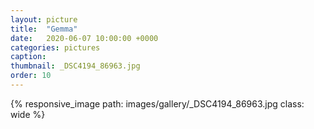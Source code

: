 ```yaml
---
layout: picture
title:  "Gemma"
date:   2020-06-07 10:00:00 +0000
categories: pictures
caption: 
thumbnail: _DSC4194_86963.jpg
order: 10
---
```

{% responsive_image path: images/gallery/_DSC4194_86963.jpg class: wide %}
